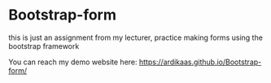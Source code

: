 # Bootstrap-form
this is just an assignment from my lecturer, practice making forms using the bootstrap framework

You can reach my demo website here: https://ardikaas.github.io/Bootstrap-form/